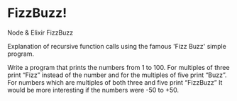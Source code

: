 # FizzBuzz!
Node &amp; Elixir FizzBuzz

Explanation of recursive function calls using the famous 'Fizz Buzz' simple program.

Write a program that prints the numbers from 1 to 100.
For multiples of three print “Fizz” instead of the number and for the multiples of five print “Buzz”.
For numbers which are multiples of both three and five print “FizzBuzz”
It would be more interesting if the numbers were -50 to +50.

